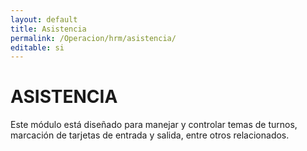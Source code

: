 ```yaml
---
layout: default
title: Asistencia
permalink: /Operacion/hrm/asistencia/
editable: si
---
```


# ASISTENCIA  

Este módulo está diseñado para manejar y controlar temas de turnos, marcación de tarjetas de entrada y salida, entre otros relacionados.  



